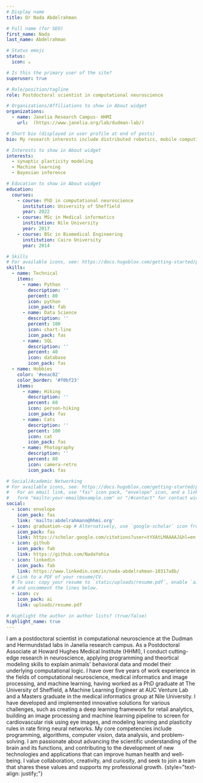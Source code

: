 ```yaml
---
# Display name
title: Dr Nada Abdelrahman

# Full name (for SEO)
first_name: Nada
last_name: Abdelrahman

# Status emoji
status:
  icon: ☕️

# Is this the primary user of the site?
superuser: true

# Role/position/tagline
role: Postdoctoral scientist in computational neuroscience

# Organizations/Affiliations to show in About widget
organizations:
  - name: Janelia Research Campus- HHMI
    url:  (https://www.janelia.org/lab/dudman-lab/)

# Short bio (displayed in user profile at end of posts)
bio: My research interests include distributed robotics, mobile computing and programmable matter.

# Interests to show in About widget
interests:
  - synaptic plasticity modeling
  - Machine learning
  - Bayesian inference

# Education to show in About widget
education:
  courses:
    - course: PhD in computational neuroscience
      institution: University of Sheffield
      year: 2022
    - course: MSc in Medical informatics
      institution: Nile University
      year: 2017
    - course: BSc in Biomedical Engineering
      institution: Cairo University
      year: 2014

# Skills
# For available icons, see: https://docs.hugoblox.com/getting-started/page-builder/#icons
skills:
  - name: Technical
    items:
      - name: Python
        description: ''
        percent: 80
        icon: python
        icon_pack: fab
      - name: Data Science
        description: ''
        percent: 100
        icon: chart-line
        icon_pack: fas
      - name: SQL
        description: ''
        percent: 40
        icon: database
        icon_pack: fas
  - name: Hobbies
    color: '#eeac02'
    color_border: '#f0bf23'
    items:
      - name: Hiking
        description: ''
        percent: 60
        icon: person-hiking
        icon_pack: fas
      - name: Cats
        description: ''
        percent: 100
        icon: cat
        icon_pack: fas
      - name: Photography
        description: ''
        percent: 80
        icon: camera-retro
        icon_pack: fas

# Social/Academic Networking
# For available icons, see: https://docs.hugoblox.com/getting-started/page-builder/#icons
#   For an email link, use "fas" icon pack, "envelope" icon, and a link in the
#   form "mailto:your-email@example.com" or "/#contact" for contact widget.
social:
  - icon: envelope
    icon_pack: fas
    link: 'mailto:abdelrahmann@hhmi.org'
  - icon: graduation-cap # Alternatively, use `google-scholar` icon from `ai` icon pack
    icon_pack: fas
    link: https://scholar.google.com/citations?user=tYXAtLMAAAAJ&hl=en
  - icon: github
    icon_pack: fab
    link: https://github.com/NadaYehia
  - icon: linkedin
    icon_pack: fab
    link: https://www.linkedin.com/in/nada-abdelrahman-10317a8b/
  # Link to a PDF of your resume/CV.
  # To use: copy your resume to `static/uploads/resume.pdf`, enable `ai` icons in `params.yaml`,
  # and uncomment the lines below.
  - icon: cv
    icon_pack: ai
    link: uploads/resume.pdf

# Highlight the author in author lists? (true/false)
highlight_name: true
---
```


I am a postdoctoral scientist in computational neuroscience at the Dudman and Hermundstad labs in Janelia research campus. As a Postdoctoral Associate at Howard Hughes Medical Institute (HHMI), I conduct cutting-edge research in neuroscience, applying programming and theortical modeling skills to explain animals' behavioral data and model their underlying computational logic. I have over five years of work experience in the fields of computational neuroscience, medical informatics and image processing, and machine learning, having worked as a PhD graduate at The University of Sheffield, a Machine Learning Engineer at AUC Venture Lab and a Masters graduate in the medical informatics group at Nile University. I have developed and implemented innovative solutions for various challenges, such as creating a deep learning framework for retail analytics, building an image processing and machine learning pipeline to screen for cardiovascular risk using eye images, and modeling learning and plasticity rules in rate firing neural networks. My core competencies include programming, algorithms, computer vision, data analysis, and problem-solving. I am passionate about advancing the scientific understanding of the brain and its functions, and contributing to the development of new technologies and applications that can improve human health and well-being. I value collaboration, creativity, and curiosity, and seek to join a team that shares these values and supports my professional growth.
{style="text-align: justify;"}
